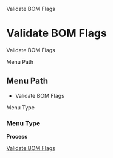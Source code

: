 
Validate BOM Flags
# Validate BOM Flags


Validate BOM Flags

Menu Path
## Menu Path



- Validate BOM Flags

Menu Type
### Menu Type

**Process**


[Validate BOM Flags](../../process-m_product_bom_flag.md)